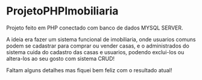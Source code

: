 # ProjetoPHPImobiliaria

 Projeto feito em PHP conectado com banco de dados MYSQL SERVER.
 
 A ideia era fazer um sistema funcional de imobiliaria, onde usuarios comuns podem se cadastrar para comprar ou vender casas, e o administrados do sistema cuida
 do cadastro das casas e usuarios, podendo exclui-los ou altera-los ao seu gosto com sistema CRUD!
 
 Faltam alguns detalhes mas fiquei bem feliz com o resultado atual!
